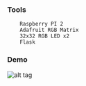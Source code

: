 ### Tools
		Raspberry PI 2
		Adafruit RGB Matrix
		32x32 RGB LED x2
		Flask
### Demo
![alt tag](http://imlewis.com/1.jpg)